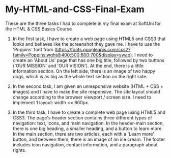 # My-HTML-and-CSS-Final-Exam
 These are the three tasks I had to complete in my final exam at SoftUni for the HTML & CSS Basics Course

1) In the first task, I have to create a web page using HTML5 and CSS3 that looks and behaves like the screenshot they gave me. I have to use the 'Poppins' font from (https://fonts.googleapis.com/css2?family=Poppins:wght@400;500;600;700&display=swap). I need to create an 'About Us' page that has one big title, followed by two buttons ('OUR MISSION' and 'OUR VISION'). At the end, there is a little information section. On the left side, there is an image of two happy dogs, which is as big as the whole text section on the right side.

2) In the second task, I am given an unresponsive website (HTML + CSS + images) and I have to make the site responsive. The site layout should change according to the browser viewport / screen size. I need to implement 1 layout: width <= 600px.

3) In the third task, I have to create a complete web page using HTML5 and CSS3. The page's header section contains three different types of navigation: text, icons, and main navigation. In the header-main section, there is one big heading, a smaller heading, and a button to learn more. In the main section, there are two articles, each with a 'Learn more' button, and between them, there is an image of an ice cream. The footer includes icon navigation, contact information, and a paragraph about rights.
